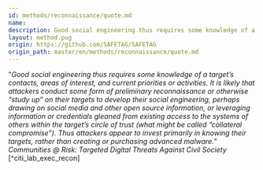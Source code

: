 ```yaml
---
id: methods/reconnaissance/quote.md
name: 
description: Good social engineering thus requires some knowledge of a target’s contacts, areas of interest, and current priorities or activities. It is likely that attackers conduct some form of preliminary reconnaissance or otherwise “study up” on...
layout: method.pug
origin: https://github.com/SAFETAG/SAFETAG
origin_path: master/en/methods/reconnaissance/quote.md
---
```

"*Good social engineering thus requires some knowledge of a target’s contacts, areas of interest, and current priorities or activities. It is likely that attackers conduct some form of preliminary reconnaissance or otherwise “study up” on their targets to develop their social engineering, perhaps drawing on social media and other open source information, or leveraging information or credentials gleaned from existing access to the systems of others within the target’s circle of trust (what might be called “collateral compromise”). Thus attackers appear to invest primarily in knowing their targets, rather than creating or purchasing advanced malware.*" _Communities @ Risk: Targeted Digital Threats Against Civil Society_ [^citi_lab_exec_recon]


